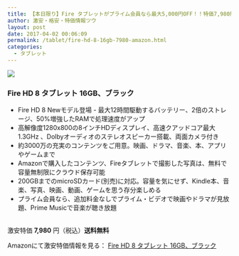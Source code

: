 ```yaml
---
title: 【本日限り】Fire タブレットがプライム会員なら最大5,000円OFF！！特価7,980円！送料無料！
author: 激安・格安・特価情報ツウ
layout: post
date: 2017-04-02 00:06:09
permalink: /tablet/fire-hd-8-16gb-7980-amazon.html
categories:
  - タブレット
---
```


<div class="img-bg2 img_L">
<a target="_blank"  href="https://www.amazon.co.jp/gp/product/B01AHBD6R0/ref=as_li_tl?ie=UTF8&camp=247&creative=1211&creativeASIN=B01AHBD6R0&linkCode=as2&tag=tokkajohotsu-22&linkId=774db33bf6d6bd77d988be4bd9c9c78b"><img border="0" src="//ws-fe.amazon-adsystem.com/widgets/q?_encoding=UTF8&MarketPlace=JP&ASIN=B01AHBD6R0&ServiceVersion=20070822&ID=AsinImage&WS=1&Format=_SL250_&tag=tokkajohotsu-22" ></a><img src="//ir-jp.amazon-adsystem.com/e/ir?t=tokkajohotsu-22&l=am2&o=9&a=B01AHBD6R0" width="1" height="1" border="0" alt="" style="border:none !important; margin:0px !important;" />
</div>

### Fire HD 8 タブレット 16GB、ブラック
<!--more-->

* Fire HD 8 Newモデル登場 - 最大12時間駆動するバッテリー、2倍のストレージ、50%増強したRAMで処理速度がアップ
* 高解像度1280x800の8インチHDディスプレイ、高速クアッドコア最大1.3GHz 、Dolbyオーディオのステレオスピーカー搭載、両面カメラ付き
* 約3000万の充実のコンテンツをご用意。映画、ドラマ、音楽、本、アプリやゲームまで
* Amazonで購入したコンテンツ、Fireタブレットで撮影した写真は、無料で容量無制限にクラウド保存可能
* 200GBまでのmicroSDカード(別売)に対応。容量を気にせず、Kindle本、音楽、写真、映画、動画、ゲームを思う存分楽しめる
* プライム会員なら、追加料金なしでプライム・ビデオで映画やドラマが見放題、Prime Musicで音楽が聴き放題

<br clear="all" />激安特価 <span class="tokka-price"><strong>7,980</strong></span> 円（税込）**送料無料**

Amazonにて激安特価情報を見る： <span class="fs150p"><a href="https://www.amazon.co.jp/gp/product/B01AHBD6R0/ref=as_li_tl?ie=UTF8&camp=247&creative=1211&creativeASIN=B01AHBD6R0&linkCode=as2&tag=tokkajohotsu-22&linkId=774db33bf6d6bd77d988be4bd9c9c78b" target="_blank">Fire HD 8 タブレット 16GB、ブラック</a></span>
